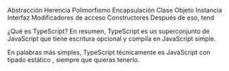 
Abstracción
Herencia
Polimorfismo
Encapsulación
Clase
Objeto
Instancia
Interfaz
Modificadores de acceso
Constructores
Después de eso, tend


¿Qué es TypeScript?
En resumen, TypeScript es un superconjunto de JavaScript que tiene escritura opcional y compila en JavaScript simple.

En palabras más simples, TypeScript técnicamente es JavaScript con tipado estático , siempre que quieras tenerlo.
